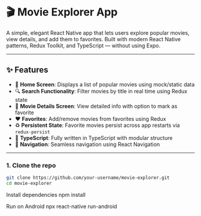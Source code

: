 # 🎬 Movie Explorer App

A simple, elegant React Native app that lets users explore popular movies, view details, and add them to favorites. Built with modern React Native patterns, Redux Toolkit, and TypeScript — without using Expo.

---

## ✨ Features

- 📃 **Home Screen**: Displays a list of popular movies using mock/static data
- 🔍 **Search Functionality**: Filter movies by title in real time using Redux state
- 🎥 **Movie Details Screen**: View detailed info with option to mark as favorite
- ❤️ **Favorites**: Add/remove movies from favorites using Redux
- ♻️ **Persistent State**: Favorite movies persist across app restarts via `redux-persist`
- 🚀 **TypeScript**: Fully written in TypeScript with modular structure
- 📱 **Navigation**: Seamless navigation using React Navigation

---

### 1. Clone the repo

```bash
git clone https://github.com/your-username/movie-explorer.git
cd movie-explorer

```

Install dependencies
npm install

Run on Android
npx react-native run-android

